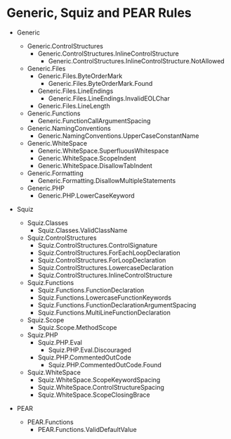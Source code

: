 # Generic, Squiz and PEAR Rules

- Generic
    - Generic.ControlStructures
        - Generic.ControlStructures.InlineControlStructure
            - Generic.ControlStructures.InlineControlStructure.NotAllowed
    - Generic.Files
        - Generic.Files.ByteOrderMark
            - Generic.Files.ByteOrderMark.Found
        - Generic.Files.LineEndings
            - Generic.Files.LineEndings.InvalidEOLChar
        - Generic.Files.LineLength
    - Generic.Functions
        - Generic.FunctionCallArgumentSpacing
    - Generic.NamingConventions
        - Generic.NamingConventions.UpperCaseConstantName
    - Generic.WhiteSpace
        - Generic.WhiteSpace.SuperfluousWhitespace
        - Generic.WhiteSpace.ScopeIndent
        - Generic.WhiteSpace.DisallowTabIndent
    - Generic.Formatting
        - Generic.Formatting.DisallowMultipleStatements
    - Generic.PHP
        - Generic.PHP.LowerCaseKeyword
        
- Squiz
    - Squiz.Classes
        - Squiz.Classes.ValidClassName
    - Squiz.ControlStructures
        - Squiz.ControlStructures.ControlSignature
        - Squiz.ControlStructures.ForEachLoopDeclaration
        - Squiz.ControlStructures.ForLoopDeclaration
        - Squiz.ControlStructures.LowercaseDeclaration
        - Squiz.ControlStructures.InlineControlStructure
    - Squiz.Functions
        - Squiz.Functions.FunctionDeclaration
        - Squiz.Functions.LowercaseFunctionKeywords
        - Squiz.Functions.FunctionDeclarationArgumentSpacing
        - Squiz.Functions.MultiLineFunctionDeclaration
    - Squiz.Scope
        - Squiz.Scope.MethodScope
    - Squiz.PHP
        - Squiz.PHP.Eval
            - Squiz.PHP.Eval.Discouraged
        - Squiz.PHP.CommentedOutCode
            - Squiz.PHP.CommentedOutCode.Found
    - Squiz.WhiteSpace
        - Squiz.WhiteSpace.ScopeKeywordSpacing
        - Squiz.WhiteSpace.ControlStructureSpacing
        - Squiz.WhiteSpace.ScopeClosingBrace

- PEAR
    - PEAR.Functions
        - PEAR.Functions.ValidDefaultValue
